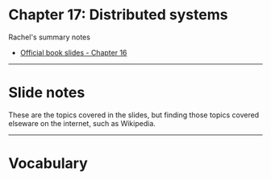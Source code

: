 # Chapter 17: Distributed systems

Rachel's summary notes

* [Official book slides - Chapter 16](http://codex.cs.yale.edu/avi/os-book/OS9/slide-dir/PPT-dir/ch16.ppt)

---

# Slide notes

These are the topics covered in the slides, but finding those topics
covered elseware on the internet, such as Wikipedia.

---

# Vocabulary
